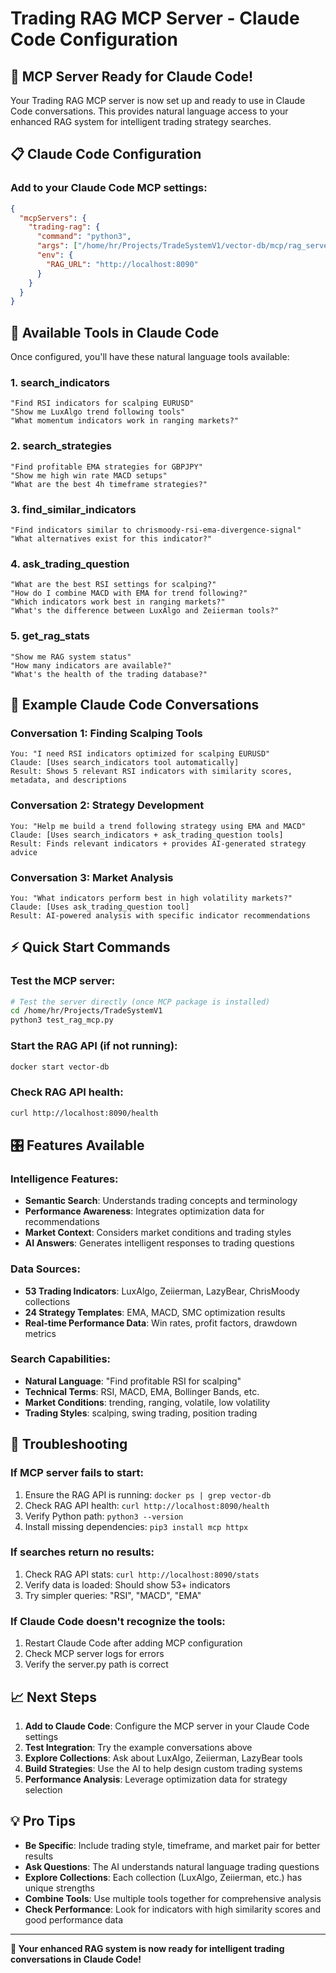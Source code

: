 # Trading RAG MCP Server - Claude Code Configuration

## 🚀 **MCP Server Ready for Claude Code!**

Your Trading RAG MCP server is now set up and ready to use in Claude Code conversations. This provides natural language access to your enhanced RAG system for intelligent trading strategy searches.

## 📋 **Claude Code Configuration**

### Add to your Claude Code MCP settings:

```json
{
  "mcpServers": {
    "trading-rag": {
      "command": "python3",
      "args": ["/home/hr/Projects/TradeSystemV1/vector-db/mcp/rag_server/server.py"],
      "env": {
        "RAG_URL": "http://localhost:8090"
      }
    }
  }
}
```

## 🎯 **Available Tools in Claude Code**

Once configured, you'll have these natural language tools available:

### 1. **search_indicators**
```
"Find RSI indicators for scalping EURUSD"
"Show me LuxAlgo trend following tools"
"What momentum indicators work in ranging markets?"
```

### 2. **search_strategies**
```
"Find profitable EMA strategies for GBPJPY"
"Show me high win rate MACD setups"
"What are the best 4h timeframe strategies?"
```

### 3. **find_similar_indicators**
```
"Find indicators similar to chrismoody-rsi-ema-divergence-signal"
"What alternatives exist for this indicator?"
```

### 4. **ask_trading_question**
```
"What are the best RSI settings for scalping?"
"How do I combine MACD with EMA for trend following?"
"Which indicators work best in ranging markets?"
"What's the difference between LuxAlgo and Zeiierman tools?"
```

### 5. **get_rag_stats**
```
"Show me RAG system status"
"How many indicators are available?"
"What's the health of the trading database?"
```

## 🌟 **Example Claude Code Conversations**

### Conversation 1: Finding Scalping Tools
```
You: "I need RSI indicators optimized for scalping EURUSD"
Claude: [Uses search_indicators tool automatically]
Result: Shows 5 relevant RSI indicators with similarity scores, metadata, and descriptions
```

### Conversation 2: Strategy Development
```
You: "Help me build a trend following strategy using EMA and MACD"
Claude: [Uses search_indicators + ask_trading_question tools]
Result: Finds relevant indicators + provides AI-generated strategy advice
```

### Conversation 3: Market Analysis
```
You: "What indicators perform best in high volatility markets?"
Claude: [Uses ask_trading_question tool]
Result: AI-powered analysis with specific indicator recommendations
```

## ⚡ **Quick Start Commands**

### Test the MCP server:
```bash
# Test the server directly (once MCP package is installed)
cd /home/hr/Projects/TradeSystemV1
python3 test_rag_mcp.py
```

### Start the RAG API (if not running):
```bash
docker start vector-db
```

### Check RAG API health:
```bash
curl http://localhost:8090/health
```

## 🎛️ **Features Available**

### Intelligence Features:
- **Semantic Search**: Understands trading concepts and terminology
- **Performance Awareness**: Integrates optimization data for recommendations
- **Market Context**: Considers market conditions and trading styles
- **AI Answers**: Generates intelligent responses to trading questions

### Data Sources:
- **53 Trading Indicators**: LuxAlgo, Zeiierman, LazyBear, ChrisMoody collections
- **24 Strategy Templates**: EMA, MACD, SMC optimization results
- **Real-time Performance Data**: Win rates, profit factors, drawdown metrics

### Search Capabilities:
- **Natural Language**: "Find profitable RSI for scalping"
- **Technical Terms**: RSI, MACD, EMA, Bollinger Bands, etc.
- **Market Conditions**: trending, ranging, volatile, low volatility
- **Trading Styles**: scalping, swing trading, position trading

## 🔧 **Troubleshooting**

### If MCP server fails to start:
1. Ensure the RAG API is running: `docker ps | grep vector-db`
2. Check RAG API health: `curl http://localhost:8090/health`
3. Verify Python path: `python3 --version`
4. Install missing dependencies: `pip3 install mcp httpx`

### If searches return no results:
1. Check RAG API stats: `curl http://localhost:8090/stats`
2. Verify data is loaded: Should show 53+ indicators
3. Try simpler queries: "RSI", "MACD", "EMA"

### If Claude Code doesn't recognize the tools:
1. Restart Claude Code after adding MCP configuration
2. Check MCP server logs for errors
3. Verify the server.py path is correct

## 📈 **Next Steps**

1. **Add to Claude Code**: Configure the MCP server in your Claude Code settings
2. **Test Integration**: Try the example conversations above
3. **Explore Collections**: Ask about LuxAlgo, Zeiierman, LazyBear tools
4. **Build Strategies**: Use the AI to help design custom trading systems
5. **Performance Analysis**: Leverage optimization data for strategy selection

## 💡 **Pro Tips**

- **Be Specific**: Include trading style, timeframe, and market pair for better results
- **Ask Questions**: The AI understands natural language trading questions
- **Explore Collections**: Each collection (LuxAlgo, Zeiierman, etc.) has unique strengths
- **Combine Tools**: Use multiple tools together for comprehensive analysis
- **Check Performance**: Look for indicators with high similarity scores and good performance data

---

**🎉 Your enhanced RAG system is now ready for intelligent trading conversations in Claude Code!**